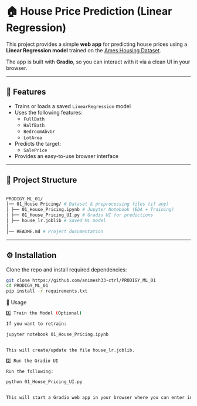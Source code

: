 # 🏠 House Price Prediction (Linear Regression)

This project provides a simple **web app** for predicting house prices using a **Linear Regression model** trained on the [Ames Housing Dataset](https://www.kaggle.com/c/house-prices-advanced-regression-techniques).

The app is built with **Gradio**, so you can interact with it via a clean UI in your browser.

---

## 🚀 Features

- Trains or loads a saved `LinearRegression` model
- Uses the following features:
  - `FullBath`
  - `HalfBath`
  - `BedroomAbvGr`
  - `LotArea`
- Predicts the target:
  - `SalePrice`
- Provides an easy-to-use browser interface

---

## 📂 Project Structure

```bash

PRODIGY_ML_01/
│── 01_House Pricing/ # Dataset & preprocessing files (if any)
│ ├── 01_House_Pricing.ipynb # Jupyter Notebook (EDA + Training)
│ ├── 01_House_Pricing_UI.py # Gradio UI for predictions
│ ├── house_lr.joblib # Saved ML model
│
│── README.md # Project documentation
```

---

## ⚙️ Installation

Clone the repo and install required dependencies:

```bash
git clone https://github.com/animesh33-ctrl/PRODIGY_ML_01
cd PRODIGY_ML_01
pip install -r requirements.txt
```

🚀 Usage

```bash
1️⃣ Train the Model (Optional)

If you want to retrain:

jupyter notebook 01_House_Pricing.ipynb


This will create/update the file house_lr.joblib.

2️⃣ Run the Gradio UI

Run the following:

python 01_House_Pricing_UI.py


This will start a Gradio web app in your browser where you can enter input values (e.g., area, number of bedrooms, location, etc.) and get predicted house price instantly.
```
